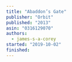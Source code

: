 ```yaml
---
title: "Abaddon’s Gate"
publisher: "Orbit"
published: "2013"
asin: "0316129070"
authors:
  - james-s-a-corey
started: "2019-10-02"
finished:
---
```

